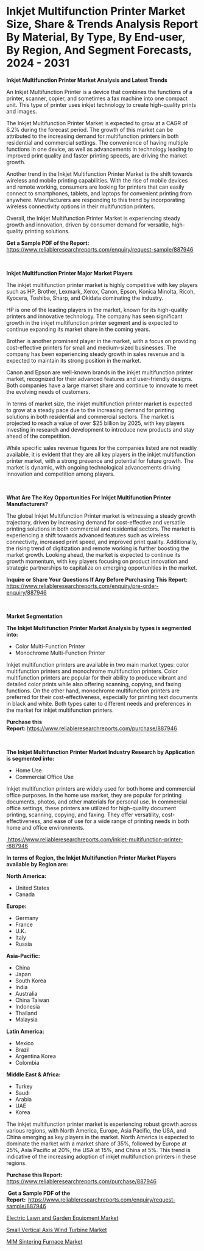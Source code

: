 <p><h1>Inkjet Multifunction Printer Market Size, Share & Trends Analysis Report By Material, By Type, By End-user, By Region, And Segment Forecasts, 2024 - 2031</h1></p><p><strong>Inkjet Multifunction Printer Market Analysis and Latest Trends</strong></p>
<p><p>An Inkjet Multifunction Printer is a device that combines the functions of a printer, scanner, copier, and sometimes a fax machine into one compact unit. This type of printer uses inkjet technology to create high-quality prints and images.</p><p>The Inkjet Multifunction Printer Market is expected to grow at a CAGR of 6.2% during the forecast period. The growth of this market can be attributed to the increasing demand for multifunction printers in both residential and commercial settings. The convenience of having multiple functions in one device, as well as advancements in technology leading to improved print quality and faster printing speeds, are driving the market growth.</p><p>Another trend in the Inkjet Multifunction Printer Market is the shift towards wireless and mobile printing capabilities. With the rise of mobile devices and remote working, consumers are looking for printers that can easily connect to smartphones, tablets, and laptops for convenient printing from anywhere. Manufacturers are responding to this trend by incorporating wireless connectivity options in their multifunction printers.</p><p>Overall, the Inkjet Multifunction Printer Market is experiencing steady growth and innovation, driven by consumer demand for versatile, high-quality printing solutions.</p></p>
<p><strong>Get a Sample PDF of the Report:&nbsp;</strong> <a href="https://www.reliableresearchreports.com/enquiry/request-sample/887946">https://www.reliableresearchreports.com/enquiry/request-sample/887946</a></p>
<p>&nbsp;</p>
<p><strong>Inkjet Multifunction Printer Major Market Players</strong></p>
<p><p>The inkjet multifunction printer market is highly competitive with key players such as HP, Brother, Lexmark, Xerox, Canon, Epson, Konica Minolta, Ricoh, Kyocera, Toshiba, Sharp, and Okidata dominating the industry. </p><p>HP is one of the leading players in the market, known for its high-quality printers and innovative technology. The company has seen significant growth in the inkjet multifunction printer segment and is expected to continue expanding its market share in the coming years.</p><p>Brother is another prominent player in the market, with a focus on providing cost-effective printers for small and medium-sized businesses. The company has been experiencing steady growth in sales revenue and is expected to maintain its strong position in the market.</p><p>Canon and Epson are well-known brands in the inkjet multifunction printer market, recognized for their advanced features and user-friendly designs. Both companies have a large market share and continue to innovate to meet the evolving needs of customers.</p><p>In terms of market size, the inkjet multifunction printer market is expected to grow at a steady pace due to the increasing demand for printing solutions in both residential and commercial sectors. The market is projected to reach a value of over $25 billion by 2025, with key players investing in research and development to introduce new products and stay ahead of the competition.</p><p>While specific sales revenue figures for the companies listed are not readily available, it is evident that they are all key players in the inkjet multifunction printer market, with a strong presence and potential for future growth. The market is dynamic, with ongoing technological advancements driving innovation and competition among players.</p></p>
<p>&nbsp;</p>
<p><strong>What Are The Key Opportunities For Inkjet Multifunction Printer Manufacturers?</strong></p>
<p><p>The global Inkjet Multifunction Printer market is witnessing a steady growth trajectory, driven by increasing demand for cost-effective and versatile printing solutions in both commercial and residential sectors. The market is experiencing a shift towards advanced features such as wireless connectivity, increased print speed, and improved print quality. Additionally, the rising trend of digitization and remote working is further boosting the market growth. Looking ahead, the market is expected to continue its growth momentum, with key players focusing on product innovation and strategic partnerships to capitalize on emerging opportunities in the market.</p></p>
<p><strong>Inquire or Share Your Questions If Any Before Purchasing This Report:</strong> <a href="https://www.reliableresearchreports.com/enquiry/pre-order-enquiry/887946">https://www.reliableresearchreports.com/enquiry/pre-order-enquiry/887946</a></p>
<p>&nbsp;</p>
<p><strong>Market Segmentation</strong></p>
<p><strong>The Inkjet Multifunction Printer Market Analysis by types is segmented into:</strong></p>
<p><ul><li>Color Multi-Function Printer</li><li>Monochrome Multi-Function Printer</li></ul></p>
<p><p>Inkjet multifunction printers are available in two main market types: color multifunction printers and monochrome multifunction printers. Color multifunction printers are popular for their ability to produce vibrant and detailed color prints while also offering scanning, copying, and faxing functions. On the other hand, monochrome multifunction printers are preferred for their cost-effectiveness, especially for printing text documents in black and white. Both types cater to different needs and preferences in the market for inkjet multifunction printers.</p></p>
<p><strong>Purchase this Report:&nbsp;</strong><a href="https://www.reliableresearchreports.com/purchase/887946">https://www.reliableresearchreports.com/purchase/887946</a></p>
<p>&nbsp;</p>
<p><strong>The Inkjet Multifunction Printer Market Industry Research by Application is segmented into:</strong></p>
<p><ul><li>Home Use</li><li>Commercial Office Use</li></ul></p>
<p><p>Inkjet multifunction printers are widely used for both home and commercial office purposes. In the home use market, they are popular for printing documents, photos, and other materials for personal use. In commercial office settings, these printers are utilized for high-quality document printing, scanning, copying, and faxing. They offer versatility, cost-effectiveness, and ease of use for a wide range of printing needs in both home and office environments.</p></p>
<p><a href="https://www.reliableresearchreports.com/inkjet-multifunction-printer-r887946">&nbsp;https://www.reliableresearchreports.com/inkjet-multifunction-printer-r887946</a></p>
<p><strong>In terms of Region, the Inkjet Multifunction Printer Market Players available by Region are:</strong></p>
<p>
    <p> <strong> North America: </strong>
        <ul>
            <li>United States</li>
            <li>Canada</li>
        </ul>
        </p> 
    <p> <strong> Europe: </strong>
        <ul>
            <li>Germany</li>
            <li>France</li>
            <li>U.K.</li>
            <li>Italy</li>
            <li>Russia</li>
        </ul>
        </p> 
    <p> <strong> Asia-Pacific: </strong>
        <ul>
            <li>China</li>
            <li>Japan</li>
            <li>South Korea</li>
            <li>India</li>
            <li>Australia</li>
            <li>China Taiwan</li>
            <li>Indonesia</li>
            <li>Thailand</li>
            <li>Malaysia</li>
        </ul>
        </p> 
    <p> <strong> Latin America: </strong>
        <ul>
            <li>Mexico</li>
            <li>Brazil</li>
            <li>Argentina Korea</li>
            <li>Colombia</li>
        </ul>
        </p> 
    <p> <strong> Middle East & Africa: </strong>
        <ul>
            <li>Turkey</li>
            <li>Saudi</li>
            <li>Arabia</li>
            <li>UAE</li>
            <li>Korea</li>
        </ul>
    </p>
    </p>
<p><p>The inkjet multifunction printer market is experiencing robust growth across various regions, with North America, Europe, Asia Pacific, the USA, and China emerging as key players in the market. North America is expected to dominate the market with a market share of 35%, followed by Europe at 25%, Asia Pacific at 20%, the USA at 15%, and China at 5%. This trend is indicative of the increasing adoption of inkjet multifunction printers in these regions.</p></p>
<p><strong>Purchase this Report: </strong><a href="https://www.reliableresearchreports.com/purchase/887946">https://www.reliableresearchreports.com/purchase/887946</a></p>
<p>&nbsp;<strong>Get a Sample PDF of the Report:&nbsp;&nbsp;</strong><a href="https://www.reliableresearchreports.com/enquiry/request-sample/887946">https://www.reliableresearchreports.com/enquiry/request-sample/887946</a></p>
<p><strong></strong></p>
<p><p><a href="https://github.com/juniordelafrance/Market-Research-Report-List-3/blob/main/electric-lawn-and-garden-equipment-market.md">Electric Lawn and Garden Equipment Market</a></p><p><a href="https://github.com/jaidynmorantestelletmjzya/Market-Research-Report-List-2/blob/main/small-vertical-axis-wind-turbine-market.md">Small Vertical Axis Wind Turbine Market</a></p><p><a href="https://github.com/ruddyyedelwadw/Market-Research-Report-List-2/blob/main/mim-sintering-furnace-market.md">MIM Sintering Furnace Market</a></p></p>